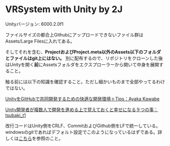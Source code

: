 # VRSystem with Unity by 2J

Unityバージョン: 6000.2.0f1

ファイルサイズの都合上Githubにアップロードできないファイル群はAssets/Large Filesに入れてある。

そしてそれを含む、**ProjectおよびProject.meta以外のAssets以下のフォルダとファイルはgit上にはない。**
別に配布するので、リポジトリをクローンした後はUnityを開く**前**にAssetsフォルダをエクスプローラーから開いて中身を展開すること。

触る前には以下の知識を確認すること。ただし細かいものまで全部やってるわけではない。

[UnityをGitHubで共同開発するための快適な開発環境＋Tips：Ayaka Kawabe](https://qiita.com/ayakaintheclouds/items/c7022b393485db573bda)

[Unity開発者が複数人で開発を進める上で覚えておくと幸せになる９つの事：tsubaki_t1](https://tsubakit1.hateblo.jp/entry/20140613/1402670011#文字コードに気をつける)

改行コードはUnity側をCRLF、CommitおよびGithub側をLFで統一している。windowsのgitであればデフォルト設定でこのようになっているはずである。詳しくは[こちら](https://qiita.com/jun1s/items/739a01f381085b68f170)を参照のこと。